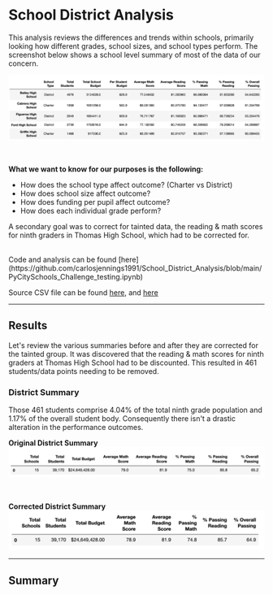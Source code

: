 # School District Analysis
This analysis reviews the differences and trends within schools, primarily looking how different grades, school sizes, and school types perform. The screenshot below shows a school level summary of most of the data of our concern. 

![school summary screenshot](https://github.com/carlosjennings1991/School_District_Analysis/blob/main/Resources/school_summary_screenshot.png)

<br />

**What we want to know for our purposes is the following:**

* How does the school type affect outcome? (Charter vs District)
* How does school size affect outcome?
* How does funding per pupil affect outcome?
* How does each individual grade perform?

A secondary goal was to correct for tainted data, the reading & math scores for ninth graders in Thomas High School, which had to be corrected for. 

<br />
Code and analysis can be found [here](https://github.com/carlosjennings1991/School_District_Analysis/blob/main/PyCitySchools_Challenge_testing.ipynb)

<br />

Source CSV file can be found [here](https://github.com/carlosjennings1991/School_District_Analysis/blob/main/Resources/schools_complete.csv), 
and [here](https://github.com/carlosjennings1991/School_District_Analysis/blob/main/Resources/students_complete.csv) 

---

## Results

Let's review the various summaries before and after they are corrected for the tainted group. It was discovered that the reading & math scores for ninth graders at Thomas High School had to be discounted. This resulted in 461 students/data points needing to be removed. 

### District Summary
Those 461 students comprise 4.04% of the total ninth grade population and 1.17% of the overall student body. Consequently there isn't a drastic alteration in the performance outcomes. 

**Original District Summary**
![original district summary](https://github.com/carlosjennings1991/School_District_Analysis/blob/main/Resources/district_summary_original.png)

<br />

**Corrected District Summary**
![corrected district summary](https://github.com/carlosjennings1991/School_District_Analysis/blob/main/Resources/district_summary_corrected.png)


---

## Summary
